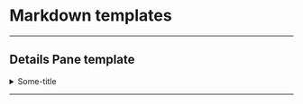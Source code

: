 # Markdown templates
---

## Details Pane template

<details>
<summary>Some-title</summary>

* [First](http://example.com)
* Second

</details>

---
